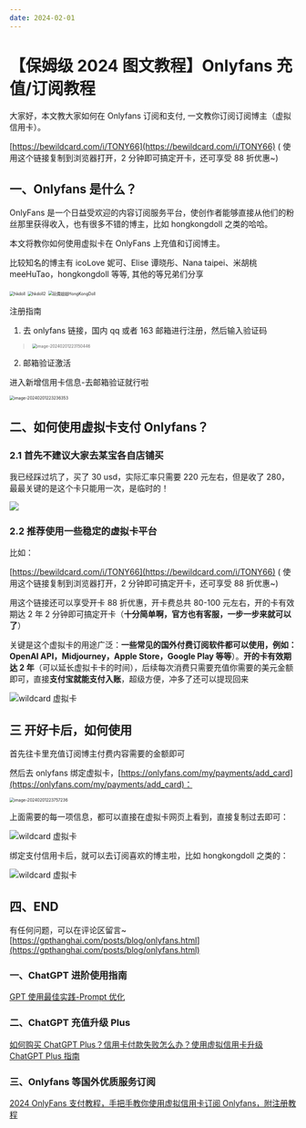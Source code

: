 ```yaml
---
date: 2024-02-01
---
```


# 【保姆级 2024 图文教程】Onlyfans 充值/订阅教程

大家好，本文教大家如何在 Onlyfans 订阅和支付, 一文教你订阅订阅博主（虚拟信用卡）。

[https://bewildcard.com/i/TONY66](https://bewildcard.com/i/TONY66) ( 使用这个链接复制到浏览器打开，2 分钟即可搞定开卡，还可享受 88 折优惠~)

## 一、Onlyfans 是什么？

OnlyFans 是一个日益受欢迎的内容订阅服务平台，使创作者能够直接从他们的粉丝那里获得收入，也有很多不错的博主，比如 hongkongdoll 之类的哈哈。

本文将教你如何使用虚拟卡在 OnlyFans 上充值和订阅博主。

比较知名的博主有 icoLove 妮可、Elise 谭晓彤、Nana taipei、米胡桃 meeHuTao，hongkongdoll 等等, 其他的等兄弟们分享



<img src="https://image.chatrepo.top/6377119369150433502465296.jpg" alt="hkdoll" style="zoom:50%;" />

<img src="https://image.chatrepo.top/6377119369074910076276491.png" alt="hkdoll2" style="zoom: 50%;" />

<img src="https://image.chatrepo.top/6377119369175948846239215.png" alt="玩偶姐姐HongKongDoll" style="zoom:50%;" />




注册指南

1. 去 onlyfans 链接，国内 qq 或者 163 邮箱进行注册，然后输入验证码

>  <img src="https://image.chatrepo.top/image-20240201223150446.png" alt="image-20240201223150446" style="zoom:50%;" />

2. 邮箱验证激活

进入新增信用卡信息-去邮箱验证就行啦

<img src="https://image.chatrepo.top/image-20240201223236353.png" alt="image-20240201223236353" style="zoom:50%;" />

## 二、如何使用虚拟卡支付 Onlyfans？

### 2.1 首先不建议大家去某宝各自店铺买

我已经踩过坑了，买了 30 usd，实际汇率只需要 220 元左右，但是收了 280，最最关键的是这个卡只能用一次，是临时的！

![](https://cdn.how2cs.cn/csguide/152529.jpg)

### 2.2 推荐使用一些稳定的虚拟卡平台

比如：

[https://bewildcard.com/i/TONY66](https://bewildcard.com/i/TONY66) ( 使用这个链接复制到浏览器打开，2 分钟即可搞定开卡，还可享受 88 折优惠~)

用这个链接还可以享受开卡 88 折优惠，开卡费总共 80-100 元左右，开的卡有效期达 2 年 2 分钟即可搞定开卡（**十分简单啊，官方也有客服，一步一步来就可以了**）

关键是这个虚拟卡的用途广泛：**一些常见的国外付费订阅软件都可以使用，例如：OpenAI API，Midjourney，Apple Store，Google Play 等等**）。**开的卡有效期达 2 年**（可以延长虚拟卡卡的时间），后续每次消费只需要充值你需要的美元金额即可，直接**支付宝就能支付入账**，超级方便，冲多了还可以提现回来

![wildcard 虚拟卡](https://cdn.how2cs.cn/csguide/152535.png)

## 三 开好卡后，如何使用

首先往卡里充值订阅博主付费内容需要的金额即可

然后去 onlyfans 绑定虚拟卡，[https://onlyfans.com/my/payments/add_card](https://onlyfans.com/my/payments/add_card)：

<img src="https://image.chatrepo.top/image-20240201223757236.png" alt="image-20240201223757236" style="zoom:50%;" />

上面需要的每一项信息，都可以直接在虚拟卡网页上看到，直接复制过去即可：

![wildcard 虚拟卡](https://cdn.how2cs.cn/csguide/152547.png)

绑定支付信用卡后，就可以去订阅喜欢的博主啦，比如 hongkongdoll 之类的：

![wildcard 虚拟卡](https://cdn.how2cs.cn/csguide/152556.png)

## 四、END

有任何问题，可以在评论区留言~  
[https://gpthanghai.com/posts/blog/onlyfans.html](https://gpthanghai.com/posts/blog/onlyfans.html)

### 一、ChatGPT 进阶使用指南

[GPT 使用最佳实践-Prompt 优化](../gpt/gpt-intro)

### 二、ChatGPT 充值升级 Plus

[如何购买 ChatGPT Plus？信用卡付款失败怎么办？使用虚拟信用卡升级 ChatGPT Plus 指南  
](../gpt/gpt-plus)

### 三、Onlyfans 等国外优质服务订阅

[2024 OnlyFans 支付教程，手把手教你使用虚拟信用卡订阅 Onlyfans，附注册教程](https://gpthanghai.com/posts/blog/onlyfans.html)

